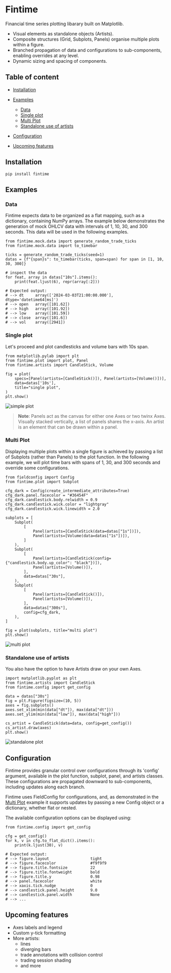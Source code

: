 # Fintime
Financial time series plotting libarary built on Matplotlib. 

- Visual elements as standalone objects (Artists).
- Composite structures (Grid, Subplots, Panels) organise multiple plots within a figure.
- Branched propagation of data and configurations to sub-components, enabling overrides at any level.
- Dynamic sizing and spacing of components.

## Table of content

- [Installation](#installation)
- [Examples](#examples)
  - [Data](#data)
  - [Single plot](#single-plot)
  - [Multi Plot](#multi-plot)
  - [Standalone use of artists](#standalone-use-of-artists)

- [Configuration](#configuration)
- [Upcoming features](#upcoming-features)


<a id="installation"></a>
## Installation
```+
pip install fintime
```

<a id="examples"></a>
## Examples

<a id="data"></a>
### Data
Fintime expects data to be organized as a flat mapping, such as a dictionary, containing NumPy arrays. The example below demonstrates the generation of mock OHLCV data with intervals of 1, 10, 30, and 300 seconds. This data will be used in the following examples.

```
from fintime.mock.data import generate_random_trade_ticks
from fintime.mock.data import to_timebar

ticks = generate_random_trade_ticks(seed=1)
datas = {f"{span}s": to_timebar(ticks, span=span) for span in [1, 10, 30, 300]}

# inspect the data
for feat, array in datas["10s"].items():
    print(feat.ljust(6), repr(array[:2]))

# Expected output:
# --> dt     array(['2024-03-03T21:00:00.000'], dtype='datetime64[ms]')
# --> open   array([101.62])
# --> high   array([101.92])
# --> low    array([101.59])
# --> close  array([101.6])
# --> vol    array([2941])
```

<a id="single-plot"></a>
### Single plot
Let's proceed and plot candlesticks and volume bars with 10s span. 
```
from matplotlib.pylab import plt
from fintime.plot import plot, Panel
from fintime.artists import CandleStick, Volume

fig = plot(
    specs=[Panel(artists=[CandleStick()]), Panel(artists=[Volume()])],
    data=datas['10s'],
    title="single plot",
)
plt.show()

```
![simple plot](images/single_plot.png)

> **Note**: Panels act as the canvas for either one Axes or two twinx Axes. Visually stacked vertically, a list of panels shares the x-axis. An artist is an element that can be drawn within a panel.


### Multi Plot
Displaying multiple plots within a single figure is achieved by passing a list of Subplots (rather than Panels) to the plot function. In the following example, we will plot time bars with spans of 1, 30, and 300 seconds and override some configurations. 
```
from fieldconfig import Config
from fintime.plot import Subplot

cfg_dark = Config(create_intermediate_attributes=True)
cfg_dark.panel.facecolor = "#36454F"
cfg_dark.candlestick.body.relwidth = 0.9
cfg_dark.candlestick.wick.color = "lightgray"
cfg_dark.candlestick.wick.linewidth = 2.0

subplots = [
    Subplot(
        [
            Panel(artists=[CandleStick(data=datas["1s"])]),
            Panel(artists=[Volume(data=datas["1s"])]),
        ]
    ),
    Subplot(
        [
            Panel(artists=[CandleStick(config={"candlestick.body.up_color": "black"})]),
            Panel(artists=[Volume()]),
        ],
        data=datas["30s"],
    ),
    Subplot(
        [
            Panel(artists=[CandleStick()]),
            Panel(artists=[Volume()]),
        ],
        data=datas["300s"],
        config=cfg_dark,
    ),
]

fig = plot(subplots, title="multi plot")
plt.show()

```

![multi plot](images/multi_plot.png)

### Standalone use of artists

You also have the option to have Artists draw on your own Axes.
```
import matplotlib.pyplot as plt
from fintime.artists import CandleStick
from fintime.config import get_config

data = datas["30s"]
fig = plt.Figure(figsize=(10, 5))
axes = fig.subplots()
axes.set_xlim(min(data["dt"]), max(data["dt"]))
axes.set_ylim(min(data["low"]), max(data["high"]))

cs_artist = CandleStick(data=data, config=get_config())
cs_artist.draw(axes)
plt.show()

```
![standalone plot](images/standalone_plot.png)

## Configuration
Fintime provides granular control over configurations through its 'config' argument, available in the plot function, subplot, panel, and artists classes. These configurations are propagated downward to sub-components, including updates along each branch.

Fintime uses FieldConfig for configurations, and, as demonstrated in the [Multi Plot](#multi-plot) example it supports updates by passing a new Config object or a dictionary, whether flat or nested.

The available configuration options can be displayed using:
```
from fintime.config import get_config

cfg = get_config()
for k, v in cfg.to_flat_dict().items():
    print(k.ljust(30), v)

# Expected output:
# --> figure.layout                  tight
# --> figure.facecolor               #f9f9f9
# --> figure.title.fontsize          22
# --> figure.title.fontweight        bold
# --> figure.title.y                 0.98
# --> panel.facecolor                white
# --> xaxis.tick.nudge               0
# --> candlestick.panel.height       9.0
# --> candlestick.panel.width        None
# --> ...
```

<a id="upcoming-features"></a>
## Upcoming features
- Axes labels and legend
- Custom y-tick formatting
- More artists: 
  - lines
  - diverging bars
  - trade annotations with collision control
  - trading session shading
  - and more 